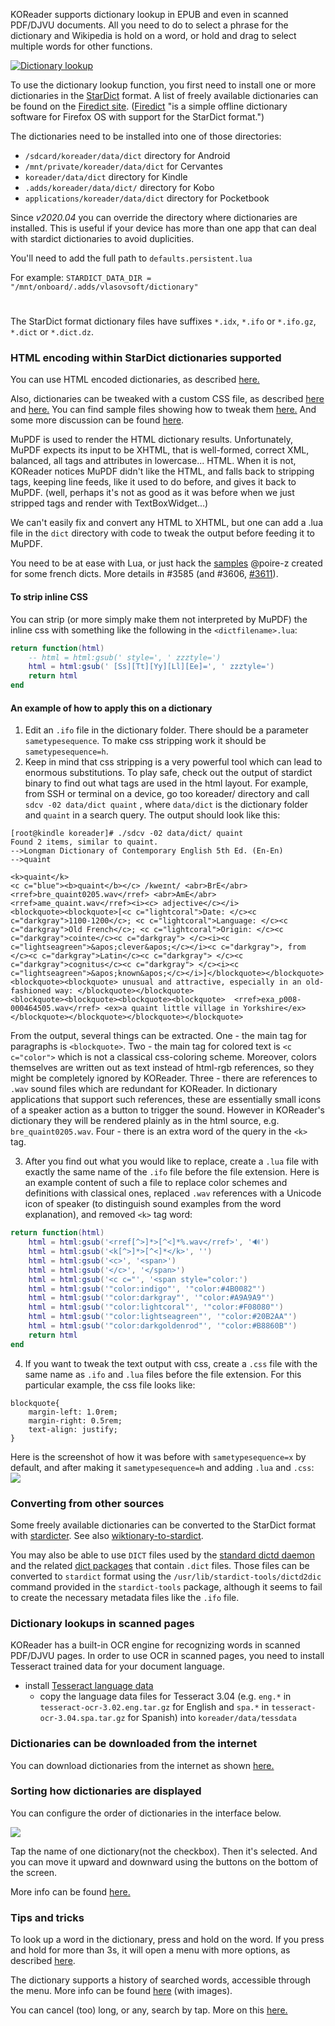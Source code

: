 KOReader supports dictionary lookup in EPUB and even in scanned PDF/DJVU documents.
All you need to do to select a phrase for the dictionary and Wikipedia is hold on a word, or hold and drag to select multiple words for other functions.

[![Dictionary lookup](https://github.com/koreader/koreader/wiki/screenshots/dictionary_lookup.png)](https://github.com/koreader/koreader/wiki/screenshots/dictionary_lookup.png)

To use the dictionary lookup function, you first need to install one or more dictionaries in the [StarDict](https://en.wikipedia.org/wiki/StarDict) format. A list of freely available dictionaries can be found on the [Firedict site](https://tuxor1337.frama.io/firedict/dictionaries.html). ([Firedict](https://tuxor1337.github.io/firedict/) "is a simple offline dictionary software for Firefox OS with support for the StarDict format.")

The dictionaries need to be installed into one of those directories:
  * `/sdcard/koreader/data/dict` directory for Android
  * `/mnt/private/koreader/data/dict` for Cervantes
  * `koreader/data/dict` directory for Kindle
  * `.adds/koreader/data/dict/` directory for Kobo
  * `applications/koreader/data/dict` directory for Pocketbook

Since *v2020.04* you can override the directory where dictionaries are installed. This is useful if your device has more than one app that can deal with stardict dictionaries to avoid duplicities.

You'll need to add the full path to `defaults.persistent.lua`

For example:
`STARDICT_DATA_DIR = "/mnt/onboard/.adds/vlasovsoft/dictionary"`

# 

The StarDict format dictionary files have suffixes `*.idx`, `*.ifo` or `*.ifo.gz`, `*.dict` or `*.dict.dz`.

### HTML encoding within StarDict dictionaries supported

You can use HTML encoded dictionaries, as described [here.](https://github.com/koreader/koreader/pull/3573)

Also, dictionaries can be tweaked with a custom CSS file, as described [here](https://github.com/koreader/koreader/pull/3585) and [here.](https://github.com/koreader/koreader/pull/3573#issuecomment-355848649) You can find sample files showing how to tweak them [here.](https://github.com/koreader/koreader/pull/3585#issuecomment-361203757) And some more discussion can be found [here](https://github.com/koreader/koreader/issues/3606).

MuPDF is used to render the HTML dictionary results. Unfortunately, MuPDF expects its input to be XHTML, that is well-formed, correct XML, balanced, all tags and attributes in lowercase... HTML.
When it is not, KOReader notices MuPDF didn't like the HTML, and falls back to stripping tags, keeping line feeds, like it used to do before, and gives it back to MuPDF. (well, perhaps it's not as good as it was before when we just stripped tags and render with TextBoxWidget...)

We can't easily fix and convert any HTML to XHTML, but one can add a .lua file in the `dict` directory with code to tweak the output before feeding it to MuPDF.

You need to be at ease with Lua, or just hack the [samples](https://github.com/koreader/koreader/pull/3585#issuecomment-361203757) @poire-z created for some french dicts. More details in #3585 (and  #3606, [#3611](https://github.com/koreader/koreader/issues/3611#issuecomment-361557060)).

#### To strip inline CSS
You can strip (or more simply make them not interpreted by MuPDF) the inline css with something like the following in the `<dictfilename>.lua`:
```lua
return function(html)
    -- html = html:gsub(' style=', ' zzztyle=')
    html = html:gsub(' [Ss][Tt][Yy][Ll][Ee]=', ' zzztyle=')
    return html
end
```
#### An example of how to apply this on a dictionary
1) Edit an `.ifo` file in the dictionary folder. There should be a parameter `sametypesequence`. To make css stripping work it should be `sametypesequence=h`.
2) Keep in mind that css stripping is a very powerful tool which can lead to enormous substitutions. To play safe, check out the output of stardict binary to find out what tags are used in the html layout. For example, from SSH or terminal on a device, go too koreader/ directory and call `sdcv -02 data/dict quaint` , where `data/dict` is the dictionary folder and `quaint` in a search query. The output should look like this:
```
[root@kindle koreader]# ./sdcv -02 data/dict/ quaint
Found 2 items, similar to quaint.
-->Longman Dictionary of Contemporary English 5th Ed. (En-En)
-->quaint

<k>quaint</k>
<c c="blue"><b>quaint</b></c> /kweɪnt/ <abr>BrE</abr> <rref>bre_quaint0205.wav</rref> <abr>AmE</abr> <rref>ame_quaint.wav</rref><i><c> adjective</c></i>
<blockquote><blockquote>[<c c="lightcoral">Date: </c><c c="darkgray">1100-1200</c>; <c c="lightcoral">Language: </c><c c="darkgray">Old French</c>; <c c="lightcoral">Origin: </c><c c="darkgray">cointe</c><c c="darkgray"> </c><i><c c="lightseagreen">&apos;clever&apos;</c></i><c c="darkgray">, from </c><c c="darkgray">Latin</c><c c="darkgray"> </c><c c="darkgray">cognitus</c><c c="darkgray"> </c><i><c c="lightseagreen">&apos;known&apos;</c></i>]</blockquote></blockquote>
<blockquote><blockquote> unusual and attractive, especially in an old-fashioned way: </blockquote></blockquote>
<blockquote><blockquote><blockquote><blockquote>  <rref>exa_p008-000464505.wav</rref> <ex>a quaint little village in Yorkshire</ex></blockquote></blockquote></blockquote></blockquote>
```
From the output, several things can be extracted. One - the main tag for paragraphs is `<blockquote>`. Two - the main tag for colored text is `<c c="color">` which is not a classical css-coloring scheme. Moreover, colors themselves are written out as text instead of html-rgb references, so they might be completely ignored by KOReader. Three - there are references to `.wav` sound files which are redundant for KOReader. In dictionary applications that support such references, these are essentially small icons of a speaker action as a button to trigger the sound. However in KOReader's dictionary they will be rendered plainly as in the html source, e.g. `bre_quaint0205.wav`. Four - there is an extra word of the query in the `<k>` tag.

3) After you find out what you would like to replace, create a `.lua` file with exactly the same name of the `.ifo` file before the file extension. Here is an example content of such a file to replace color schemes and definitions with classical ones, replaced `.wav` references with a Unicode icon of speaker (to distinguish sound examples from the word explanation), and removed `<k>` tag word:
```lua
return function(html)
    html = html:gsub('<rref[^>]*>[^<]*%.wav</rref>', '🔊')
    html = html:gsub('<k[^>]*>[^<]*</k>', '')
    html = html:gsub('<c>', '<span>')
    html = html:gsub('</c>', '</span>')
    html = html:gsub('<c c="', '<span style="color:')
    html = html:gsub('"color:indigo"', '"color:#4B0082"')
    html = html:gsub('"color:darkgray"', '"color:#A9A9A9"')
    html = html:gsub('"color:lightcoral"', '"color:#F08080"')
    html = html:gsub('"color:lightseagreen"', '"color:#20B2AA"')
    html = html:gsub('"color:darkgoldenrod"', '"color:#B8860B"')    
    return html
end
```
4) If you want to tweak the text output with css, create a `.css` file with the same name as `.ifo` and `.lua` files before the file extension. For this particular example, the css file looks like:
```
blockquote{
    margin-left: 1.0rem;
    margin-right: 0.5rem;
    text-align: justify;
}
```
Here is the screenshot of how it was before with `sametypesequence=x` by default, and after making it `sametypesequence=h` and adding `.lua` and `.css`:
![](https://i.imgur.com/0PViowR.png)

### Converting from other sources

Some freely available dictionaries can be converted to the StarDict format with [stardicter](https://blog.cihar.com/archives/2017/01/27/stardicter-011/). See also [wiktionary-to-stardict](https://gitlab.com/artefact2/wiktionary-to-stardict).

You may also be able to use `DICT` files used by the [standard dictd daemon](https://manpages.debian.org/dictd) and the related [dict packages](https://packages.debian.org/search?keywords=dict-) that contain `.dict` files. Those files can be converted to `stardict` format using the `/usr/lib/stardict-tools/dictd2dic` command provided in the `stardict-tools` package, although it seems to fail to create the necessary metadata files like the `.ifo` file.

### Dictionary lookups in scanned pages

KOReader has a built-in OCR engine for recognizing words in scanned PDF/DJVU pages. In order to use OCR in scanned pages, you need to install Tesseract trained data for your document language.

* install [Tesseract language data](https://github.com/tesseract-ocr/tessdoc/blob/a28acb1ca0b89942ed3e4fbd6601b942e9234c54/Data-Files.md#data-files-for-version-304305)
    * copy the language data files for Tesseract 3.04 (e.g. `eng.*` in `tesseract-ocr-3.02.eng.tar.gz` for English and `spa.*` in `tesseract-ocr-3.04.spa.tar.gz` for Spanish) into `koreader/data/tessdata`


### Dictionaries can be downloaded from the internet

You can download dictionaries from the internet as shown [here.](https://github.com/koreader/koreader/wiki/Dictionary-download)

### Sorting how dictionaries are displayed

You can configure the order of dictionaries in the interface below.

![](https://user-images.githubusercontent.com/9250103/95028137-68560780-069e-11eb-8127-15a81499c64e.png)

Tap the name of one dictionary(not the checkbox). Then it's selected. And you can move it upward and downward using the buttons on the bottom of the screen.

More info can be found [here.](https://github.com/koreader/koreader/pull/6751)

### Tips and tricks

To look up a word in the dictionary, press and hold on the word. If you press and hold for more than 3s, it will open a menu with more options, as described [here](https://github.com/koreader/koreader/pull/3199).

The dictionary supports a history of searched words, accessible through the menu. More info can be found [here](https://github.com/koreader/koreader/pull/3161) (with images).

You can cancel (too) long, or any, search by tap. More on this [here.](https://github.com/koreader/koreader/pull/3228)